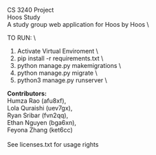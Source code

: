 CS 3240 Project \
Hoos Study \
A study group web application for Hoos by Hoos \



TO RUN: \ 

1. Activate Virtual Enviroment \
2. pip install -r requirements.txt \
3. python manage.py makemigrations \ 
4. python manage.py migrate \ 
5. python3 manage.py runserver \ 



__Contributors:__ \
Humza Rao (afu8xf),\
Lola Quraishi (uev7gx),\
Ryan Sribar (fvn2qq), \
Ethan Nguyen (bga6xn),\
Feyona Zhang (ket6cc) \
\
See licenses.txt for usage rights
